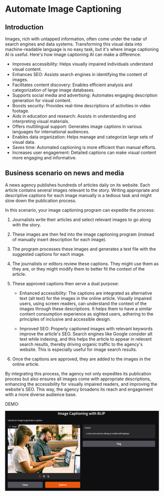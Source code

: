 # Automate Image Captioning

## Introduction

Images, rich with untapped information, often come under the radar of search engines and data systems. Transforming this visual data into machine-readable language is no easy task, but it's where image captioning AI is useful. Here's how image captioning AI can make a difference:

   * Improves accessibility: Helps visually impaired individuals understand visual content.
   * Enhances SEO: Assists search engines in identifying the content of images.
   * Facilitates content discovery: Enables efficient analysis and categorization of large image databases.
   * Supports social media and advertising: Automates engaging description generation for visual content.
   * Boosts security: Provides real-time descriptions of activities in video footage.
   * Aids in education and research: Assists in understanding and interpreting visual materials.
   * Offers multilingual support: Generates image captions in various languages for international audiences.
   * Enables data organization: Helps manage and categorize large sets of visual data.
   * Saves time: Automated captioning is more efficient than manual efforts.
   * Increases user engagement: Detailed captions can make visual content more engaging and informative.
     
## Business scenario on news and media

A news agency publishes hundreds of articles daily on its website. Each article contains several images relevant to the story. Writing appropriate and descriptive captions for each image manually is a tedious task and might slow down the publication process.

In this scenario, your image captioning program can expedite the process:

  1. Journalists write their articles and select relevant images to go along with the story.

  2. These images are then fed into the image captioning program (instead of manually insert description for each image).

  3. The program processes these images and generates a text file with the suggested captions for each image.

  4. The journalists or editors review these captions. They might use them as they are, or they might modify them to better fit the context of the article.

  5. These approved captions then serve a dual purpose:

     * Enhanced accessibility: The captions are integrated as alternative text (alt text) for the images in the online article. Visually impaired users, using screen readers, can understand the context of the images through these descriptions. It helps them to have a similar content consumption experience as sighted users, adhering to the principles of inclusive and accessible design.

     * Improved SEO: Properly captioned images with relevant keywords improve the article's SEO. Search engines like Google consider alt text while indexing, and this helps the article to appear in relevant search results, thereby driving organic traffic to the agency's website. This is especially useful for image search results.

  6. Once the captions are approved, they are added to the images in the online article.

By integrating this process, the agency not only expedites its publication process but also ensures all images come with appropriate descriptions, enhancing the accessibility for visually impaired readers, and improving the website's SEO. This way, the agency broadens its reach and engagement with a more diverse audience base.

DEMO:

![Demo](./test_images/captioning_demo.png)
